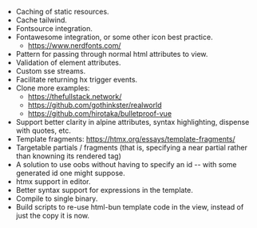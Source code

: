 - Caching of static resources.
- Cache tailwind.
- Fontsource integration.
- Fontawesome integration, or some other icon best practice.
  - https://www.nerdfonts.com/
- Pattern for passing through normal html attributes to view.
- Validation of element attributes.
- Custom sse streams.
- Facilitate returning hx trigger events.
- Clone more examples:
  - https://thefullstack.network/
  - https://github.com/gothinkster/realworld
  - https://github.com/hirotaka/bulletproof-vue
- Support better clarity in alpine attributes, syntax highlighting, dispense with quotes, etc.
- Template fragments: https://htmx.org/essays/template-fragments/
- Targetable partials / fragments (that is, specifying a near partial rather than knowning its rendered tag)
- A solution to use oobs without having to specify an id -- with some generated id one might suppose.
- htmx support in editor.
- Better syntax support for expressions in the template.
- Compile to single binary.
- Build scripts to re-use html-bun template code in the view, instead of just the copy it is now.
